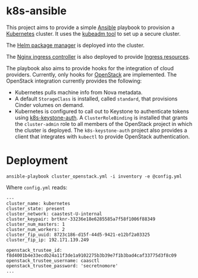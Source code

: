 # k8s-ansible

This project aims to provide a simple [Ansible](https://www.ansible.com/) playbook to
provision a [Kubernetes](https://kubernetes.io) cluster. It uses the
[kubeadm tool](https://kubernetes.io/docs/setup/independent/create-cluster-kubeadm/)
to set up a secure cluster.

The [Helm package manager](https://helm.sh/) is deployed into the cluster.

The [Nginx ingress controller](https://github.com/kubernetes/ingress/tree/master/controllers/nginx)
is also deployed to provide [Ingress resources](https://kubernetes.io/docs/concepts/services-networking/ingress/).

The playbook also aims to provide hooks for the integration of cloud providers. Currently, only
hooks for [OpenStack](https://www.openstack.org/) are implemented. The OpenStack integration
currently provides the following:

  * Kubernetes pulls machine info from Nova metadata.
  * A default `StorageClass` is installed, called `standard`, that provisions Cinder volumes on demand.
  * Kubernetes is configured to call out to Keystone to authenticate tokens using
    [k8s-keystone-auth](https://github.com/kubernetes/cloud-provider-openstack/blob/master/docs/using-keystone-webhook-authenticator-and-authorizer.md).
    A `ClusterRoleBinding` is installed that grants the `cluster-admin` role to all members of the OpenStack project in which the cluster is deployed.
    The `k8s-keystone-auth` project also provides a client that integrates with `kubectl` to provide OpenStack authentication.

# Deployment

    ansible-playbook cluster_openstack.yml -i inventory -e @config.yml

Where `config.yml` reads:

    ---
    cluster_name: kubernetes
    cluster_state: present
    cluster_network: caastest-U-internal
    cluster_keypair: brtknr-33236e18e6285585a7f58f1006f88349
    cluster_num_masters: 1
    cluster_num_workers: 2
    cluster_fip_uuid: 8723c186-d15f-44d5-9421-e12bf2a03325
    cluster_fip_ip: 192.171.139.249

    openstack_trustee_id: f8d4001b4e33ecdb24a11f3de1a9102275b3b39e7f1b3bad4caf33775d3f8c09
    openstack_trustee_username: caasctl
    openstack_trustee_password: 'secretnomore'
    ...
